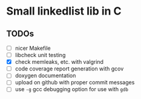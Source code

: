 # Small linkedlist lib in C

## TODOs

- [ ] nicer Makefile
- [ ] libcheck unit testing
- [x] check memleaks, etc. with valgrind
- [ ] code coverage report generation with gcov
- [ ] doxygen documentation
- [ ] upload on github with proper commit messages
- [ ] use `-g` gcc debugging option for use with `gdb`

